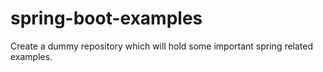 # spring-boot-examples
Create a dummy repository which will hold some important spring related examples.
